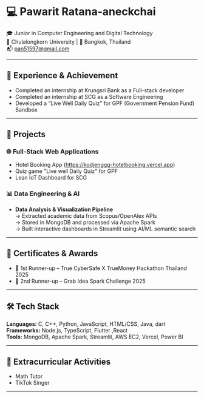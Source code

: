# 💻 Pawarit Ratana-aneckchai

🎓 Junior in Computer Engineering and Digital Technology  
🏫 Chulalongkorn University | 📍 Bangkok, Thailand  
📬 pan51597@gmail.com  

---

## 💼 Experience & Achievement
- Completed an internship at Krungsri Bank as a Full-stack developer
- Completed an internship at SCG as a Software Engineering
- Developed a “Live Well Daily Quiz” for GPF (Government Pension Fund) Sandbox
---

## 🚀 Projects  

### 🌐 Full-Stack Web Applications  
- Hotel Booking App (https://kodjenggg-hotelbooking.vercel.app)
- Quiz game "Live well Daily Quiz" for GPF
- Lean IoT Dashboard for SCG 

### 📊 Data Engineering & AI  
- **Data Analysis & Visualization Pipeline**  
  → Extracted academic data from Scopus/OpenAlex APIs  
  → Stored in MongoDB and processed via Apache Spark  
  → Built interactive dashboards in Streamlit using AI/ML semantic search  

---

## 🏅 Certificates & Awards  
- 🥈 1st Runner-up – True CyberSafe X TrueMoney Hackathon Thailand 2025  
- 🥉 2nd Runner-up – Grab Idea Spark Challenge 2025 

---

## 🛠️ Tech Stack  
**Languages:** C, C++, Python, JavaScript, HTML/CSS, Java, dart  
**Frameworks:** Node.js, TypeScript, Flutter ,React  
**Tools:** MongoDB, Apache Spark, Streamlit, AWS EC2, Vercel, Power BI  

---

## 🎉 Extracurricular Activities  
- Math Tutor
- TikTok Singer 

---
